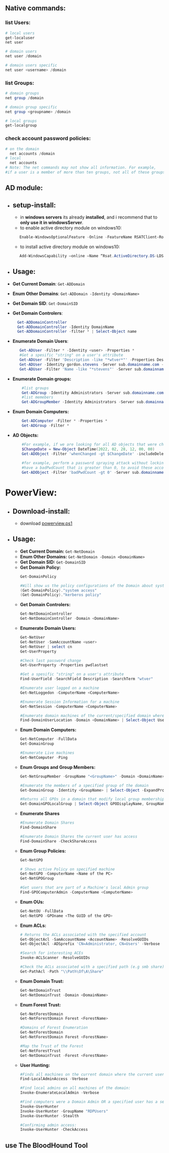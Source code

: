 ## Native commands:

### list Users:
  ```ps1
  # local users
  get-localuser
  net user
  
  # domain users
  net user /domain
  
  # domain users specific
  net user <username> /domain

  ```

### list Groups:
  ```ps1
  # domain groups
  net group /domain
  
  # domain group specific
  net group <groupname> /domain
  
  # local groups
  get-localgroup
  ```


### check account password policies:
```ps1
# on the domain
  net accounts /domain
# local
  net accounts
# Note: The net commands may not show all information. For example, 
#if a user is a member of more than ten groups, not all of these groups will be shown in the output.
```


## AD module:
  + ## **setup-install**:
    + in **windows servers** its already **installed**, and i recommend that to **only use it in windowsServer**.
    + to enable active directory module on windows10:
    ```powershell
       Enable-WindowsOptionalFeature -Online -FeatureName RSATClient-Roles-AD-Powershell
    ```
    + to install active directory module on windows10:
    ```powershell
       Add-WindowsCapability –online –Name “Rsat.ActiveDirectory.DS-LDS.Tools~~~~0.0.1.0”
    ```


  + ## **Usage**:
  + **Get Current Domain**: `Get-ADDomain`    
  + **Enum Other Domains**: `Get-ADDomain -Identity <DomainName>`    
  + **Get Domain SID**: `Get-DomainSID`    
  + **Get Domain Controlers**:
    ```powershell    
      Get-ADDomainController
      Get-ADDomainController -Identity DomainName
      Get-ADDomainController -filter * | Select-Object name
    ```
  + **Enumerate Domain Users**:
    ```powershell
       Get-ADUser -Filter * -Identity <user> -Properties *
       #Get a spesific "string" on a user's attribute
       Get-ADUser -Filter 'Description -like "*wtver*"' -Properties Description | select Name, Description
       Get-ADUser -Identity gordon.stevens -Server sub.domainname.com -Properties *
       Get-ADUser -Filter 'Name -like "*stevens"' -Server sub.domainname.com | Format-Table Name,SamAccountName -A
    ```
  + **Enumerate Domain groups:** 
    ```powershell
        #list groups
        Get-ADGroup -Identity Administrators -Server sub.domainname.com
        #list memebers
        Get-ADGroupMember -Identity Administrators -Server sub.domainname.com
    ```
  + **Enum Domain Computers:** 
    ```powershell
        Get-ADComputer -Filter * -Properties *
        Get-ADGroup -Filter * 
    ```
    
  + **AD Objects:** 
    ```powershell
        #For example, if we are looking for all AD objects that were changed after a specific date:
        $ChangeDate = New-Object DateTime(2022, 02, 28, 12, 00, 00)
        Get-ADObject -Filter 'whenChanged -gt $ChangeDate' -includeDeletedObjects -Server sub.domainname.com        
        
        #for example, perform a password spraying attack without locking out accounts, we can use this to enumerate accounts that 
        #have a badPwdCount that is greater than 0, to avoid these accounts in our attack:
        Get-ADObject -Filter 'badPwdCount -gt 0' -Server sub.domainname.com        
    ```
    
    
# PowerView:
  + ## **Download-install**:    
    -  download [powerview.ps1](https://github.com/Alikhoshkholgh/HackBook/blob/main/ActiveDirectoryRecon/tools/PowerView.ps1)

  + ## **Usage**:    
    - **Get Current Domain:** `Get-NetDomain`
    - **Enum Other Domains:** `Get-NetDomain -Domain <DomainName>`
    - **Get Domain SID:** `Get-DomainSID`
    - **Get Domain Policy:** 
      ```powershell
      Get-DomainPolicy
      
      #Will show us the policy configurations of the Domain about system access or kerberos
      (Get-DomainPolicy)."system access"
      (Get-DomainPolicy)."kerberos policy"
      ```
    - **Get Domain Controlers:** 
      ```powershell
      Get-NetDomainController
      Get-NetDomainController -Domain <DomainName>
      ```
    - **Enumerate Domain Users:** 
      ```powershell
      Get-NetUser
      Get-NetUser -SamAccountName <user> 
      Get-NetUser | select cn
      Get-UserProperty

      #Check last password change
      Get-UserProperty -Properties pwdlastset

      #Get a spesific "string" on a user's attribute
      Find-UserField -SearchField Description -SearchTerm "wtver"

      #Enumerate user logged on a machine
      Get-NetLoggedon -ComputerName <ComputerName>

      #Enumerate Session Information for a machine
      Get-NetSession -ComputerName <ComputerName>

      #Enumerate domain machines of the current/specified domain where specific users are logged into
      Find-DomainUserLocation -Domain <DomainName> | Select-Object UserName, SessionFromName
      ```
    - **Enum Domain Computers:** 
      ```powershell
      Get-NetComputer -FullData
      Get-DomainGroup

      #Enumerate Live machines 
      Get-NetComputer -Ping
      ```
    - **Enum Groups and Group Members:**
      ```powershell
      Get-NetGroupMember -GroupName "<GroupName>" -Domain <DomainName>

      #Enumerate the members of a specified group of the domain
      Get-DomainGroup -Identity <GroupName> | Select-Object -ExpandProperty Member

      #Returns all GPOs in a domain that modify local group memberships through Restricted Groups or Group Policy Preferences
      Get-DomainGPOLocalGroup | Select-Object GPODisplayName, GroupName
      ```
    - **Enumerate Shares**
      ```powershell
      #Enumerate Domain Shares
      Find-DomainShare

      #Enumerate Domain Shares the current user has access
      Find-DomainShare -CheckShareAccess
      ```
    - **Enum Group Policies:** 
      ```powershell
      Get-NetGPO

      # Shows active Policy on specified machine
      Get-NetGPO -ComputerName <Name of the PC>
      Get-NetGPOGroup

      #Get users that are part of a Machine's local Admin group
      Find-GPOComputerAdmin -ComputerName <ComputerName>
      ```
    - **Enum OUs:** 
      ```powershell
      Get-NetOU -FullData 
      Get-NetGPO -GPOname <The GUID of the GPO>
      ```
    - **Enum ACLs:** 
      ```powershell
      # Returns the ACLs associated with the specified account
      Get-ObjectAcl -SamAccountName <AccountName> -ResolveGUIDs
      Get-ObjectAcl -ADSprefix 'CN=Administrator, CN=Users' -Verbose

      #Search for interesting ACEs
      Invoke-ACLScanner -ResolveGUIDs

      #Check the ACLs associated with a specified path (e.g smb share)
      Get-PathAcl -Path "\\Path\Of\A\Share"
      ```
    - **Enum Domain Trust:** 
      ```powershell
      Get-NetDomainTrust
      Get-NetDomainTrust -Domain <DomainName>
      ```
    - **Enum Forest Trust:** 
      ```powershell
      Get-NetForestDomain
      Get-NetForestDomain Forest <ForestName>

      #Domains of Forest Enumeration
      Get-NetForestDomain
      Get-NetForestDomain Forest <ForestName>

      #Map the Trust of the Forest
      Get-NetForestTrust
      Get-NetDomainTrust -Forest <ForestName>
      ```
    - **User Hunting:** 
      ```powershell
      #Finds all machines on the current domain where the current user has local admin access
      Find-LocalAdminAccess -Verbose

      #Find local admins on all machines of the domain:
      Invoke-EnumerateLocalAdmin -Verbose

      #Find computers were a Domain Admin OR a specified user has a session
      Invoke-UserHunter
      Invoke-UserHunter -GroupName "RDPUsers"
      Invoke-UserHunter -Stealth

      #Confirming admin access:
      Invoke-UserHunter -CheckAccess
      ``` 
    
    
## use The BloodHound Tool

